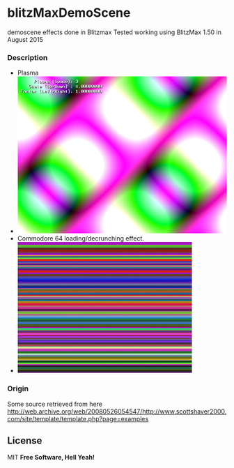 # blitzMaxDemoScene
demoscene effects done in Blitzmax
Tested working using BlitzMax 1.50 in August 2015

### Description
* Plasma
* ![Plasma effect BlitzMax](images/plasma.png?raw=true)
* Commodore 64 loading/decrunching effect.
* ![Plasma effect BlitzMax](images/c64.png?raw=true)


### Origin
Some source retrieved from here
http://web.archive.org/web/20080526054547/http://www.scottshaver2000.com/site/template/template.php?page=examples

License
----
MIT
**Free Software, Hell Yeah!**

